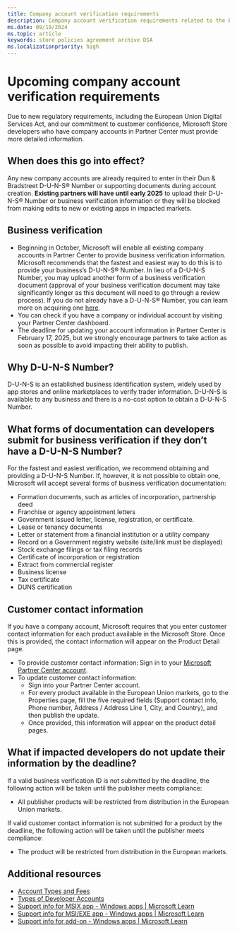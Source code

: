 ```yaml
---
title: Company account verification requirements
description: Company account verification requirements related to the European Union Digital Services Act
ms.date: 09/19/2024
ms.topic: article
keywords: store policies agreement archive DSA
ms.localizationpriority: high
---
```


# Upcoming company account verification requirements

Due to new regulatory requirements, including the European Union Digital Services Act, and our commitment to customer confidence, Microsoft Store developers who have company accounts in Partner Center must provide more detailed information.

## When does this go into effect?

Any new company accounts are already required to enter in their Dun & Bradstreet D-U-N-S® Number or supporting documents during account creation. **Existing partners will have until early 2025** to upload their D-U-N-S® Number or business verification information or they will be blocked from making edits to new or existing apps in impacted markets.

## Business verification

- Beginning in October, Microsoft will enable all existing company accounts in Partner Center to provide business verification information. Microsoft recommends that the fastest and easiest way to do this is to provide your business’s D-U-N-S® Number. In lieu of a D-U-N-S Number, you may upload another form of a business verification document (approval of your business verification document may take significantly longer as this document will need to go through a review process). If you do not already have a D-U-N-S® Number, you can learn more on acquiring one [here](https://www.dnb.com/duns/get-a-duns.html).
- You can check if you have a company or individual account by visiting your Partner Center dashboard.
- The deadline for updating your account information in Partner Center is February 17, 2025, but we strongly encourage partners to take action as soon as possible to avoid impacting their ability to publish.

## Why D-U-N-S Number?

D-U-N-S is an established business identification system, widely used by app stores and online marketplaces to verify trader information. D-U-N-S is available to any business and there is a no-cost option to obtain a D-U-N-S Number.

## What forms of documentation can developers submit for business verification if they don’t have a D-U-N-S Number?

For the fastest and easiest verification, we recommend obtaining and providing a D-U-N-S Number. If, however, it is not possible to obtain one, Microsoft will accept several forms of business verification documentation:

- Formation documents, such as articles of incorporation, partnership deed
- Franchise or agency appointment letters
- Government issued letter, license, registration, or certificate.
- Lease or tenancy documents
- Letter or statement from a financial institution or a utility company
- Record on a Government registry website (site/link must be displayed)
- Stock exchange filings or tax filing records
- Certificate of incorporation or registration
- Extract from commercial register
- Business license
- Tax certificate
- DUNS certification

## Customer contact information

If you have a company account, Microsoft requires that you enter customer contact information for each product available in the Microsoft Store. Once this is provided, the contact information will appear on the Product Detail page.

- To provide customer contact information: Sign in to your [Microsoft Partner Center account](https://partner.microsoft.com/dashboard/home).
- To update customer contact information:
  - Sign into your Partner Center account.
  - For every product available in the European Union markets, go to the Properties page, fill the five required fields (Support contact info, Phone number, Address / Address Line 1, City, and Country), and then publish the update.
  - Once provided, this information will appear on the product detail pages.

## What if impacted developers do not update their information by the deadline?

If a valid business verification ID is not submitted by the deadline, the following action will be taken until the publisher meets compliance:

- All publisher products will be restricted from distribution in the European Union markets.

If valid customer contact information is not submitted for a product by the deadline, the following action will be taken until the publisher meets compliance:

- The product will be restricted from distribution in the European markets.

## Additional resources

- [Account Types and Fees](/windows/apps/publish/partner-center/account-types-locations-and-fees)
- [Types of Developer Accounts](/windows/apps/publish/partner-center/partner-center-developer-account)
- [Support info for MSIX app - Windows apps | Microsoft Learn](/windows/apps/publish/partner-center/partner-center-developer-account)
- [Support info for MSI/EXE app - Windows apps | Microsoft Learn](/windows/apps/publish/partner-center/partner-center-developer-account)
- [Support info for add-on - Windows apps | Microsoft Learn](/windows/apps/publish/partner-center/partner-center-developer-account)